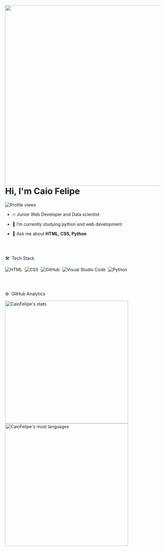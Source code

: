 <img align="right" height="590em" src="https://raw.githubusercontent.com/gist/caiovfelipe/ff8b79b8526a0dd00380f22550f92a4d/raw/ac24d29d3afa0d1f1dcde580c2cd55628729cb2a/githubcard.svg"/>

<h1 align="left">Hi, I'm Caio Felipe</h1>
<p align="left"> <img src="https://komarev.com/ghpvc/?username=caiovfelipe&color=yellow" alt="Profile views" /> </p>

- 🔥 Junior Web Developer and Data scientist

- 🔭 I’m currently studying python and web development

- 💬 Ask me about **HTML, CSS, Python**

<br><br>

🛠 &nbsp;Tech Stack

![HTML](https://img.shields.io/badge/-HTML-05122A?style=flat&logo=HTML5)&nbsp;
![CSS](https://img.shields.io/badge/-CSS-05122A?style=flat&logo=CSS3&logoColor=1572B6)&nbsp;
![GitHub](https://img.shields.io/badge/-GitHub-05122A?style=flat&logo=github)&nbsp;
![Visual Studio Code](https://img.shields.io/badge/-Visual%20Studio%20Code-05122A?style=flat&logo=visual-studio-code&logoColor=007ACC)&nbsp;
![Python](https://img.shields.io/badge/-Python-05122A?style=flat&logo=Python&logoColor=007ACC)&nbsp;

<br><br>

⚙️ &nbsp;GitHub Analytics

<p align="left">
<img width="400em" src="https://github-readme-stats.vercel.app/api?username=caiovfelipe&show_icons=true&theme=vision-friendly-dark" alt="CaioFelipe's stats"/>
<img width="400em" src="https://github-readme-stats.vercel.app/api/top-langs/?username=caiovfelipe&layout=compact&theme=vision-friendly-dark" alt="CaioFelipe's most languages"/>
</p>

<br><br>
